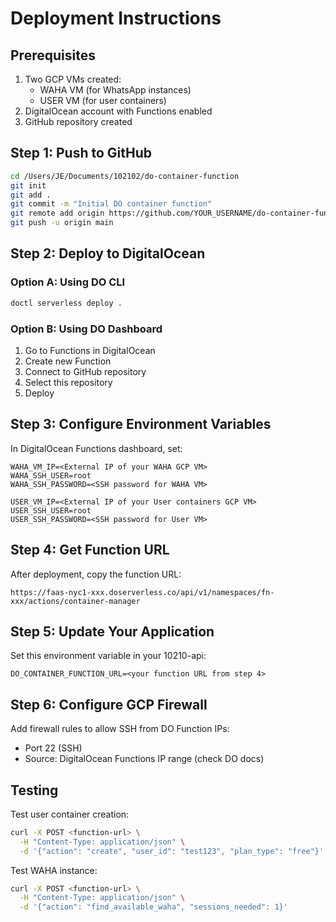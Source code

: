 # Deployment Instructions

## Prerequisites
1. Two GCP VMs created:
   - WAHA VM (for WhatsApp instances)
   - USER VM (for user containers)
2. DigitalOcean account with Functions enabled
3. GitHub repository created

## Step 1: Push to GitHub

```bash
cd /Users/JE/Documents/102102/do-container-function
git init
git add .
git commit -m "Initial DO container function"
git remote add origin https://github.com/YOUR_USERNAME/do-container-function.git
git push -u origin main
```

## Step 2: Deploy to DigitalOcean

### Option A: Using DO CLI
```bash
doctl serverless deploy .
```

### Option B: Using DO Dashboard
1. Go to Functions in DigitalOcean
2. Create new Function
3. Connect to GitHub repository
4. Select this repository
5. Deploy

## Step 3: Configure Environment Variables

In DigitalOcean Functions dashboard, set:

```
WAHA_VM_IP=<External IP of your WAHA GCP VM>
WAHA_SSH_USER=root
WAHA_SSH_PASSWORD=<SSH password for WAHA VM>

USER_VM_IP=<External IP of your User containers GCP VM>
USER_SSH_USER=root
USER_SSH_PASSWORD=<SSH password for User VM>
```

## Step 4: Get Function URL

After deployment, copy the function URL:
```
https://faas-nyc1-xxx.doserverless.co/api/v1/namespaces/fn-xxx/actions/container-manager
```

## Step 5: Update Your Application

Set this environment variable in your 10210-api:
```
DO_CONTAINER_FUNCTION_URL=<your function URL from step 4>
```

## Step 6: Configure GCP Firewall

Add firewall rules to allow SSH from DO Function IPs:
- Port 22 (SSH)
- Source: DigitalOcean Functions IP range (check DO docs)

## Testing

Test user container creation:
```bash
curl -X POST <function-url> \
  -H "Content-Type: application/json" \
  -d '{"action": "create", "user_id": "test123", "plan_type": "free"}'
```

Test WAHA instance:
```bash
curl -X POST <function-url> \
  -H "Content-Type: application/json" \
  -d '{"action": "find_available_waha", "sessions_needed": 1}'
```